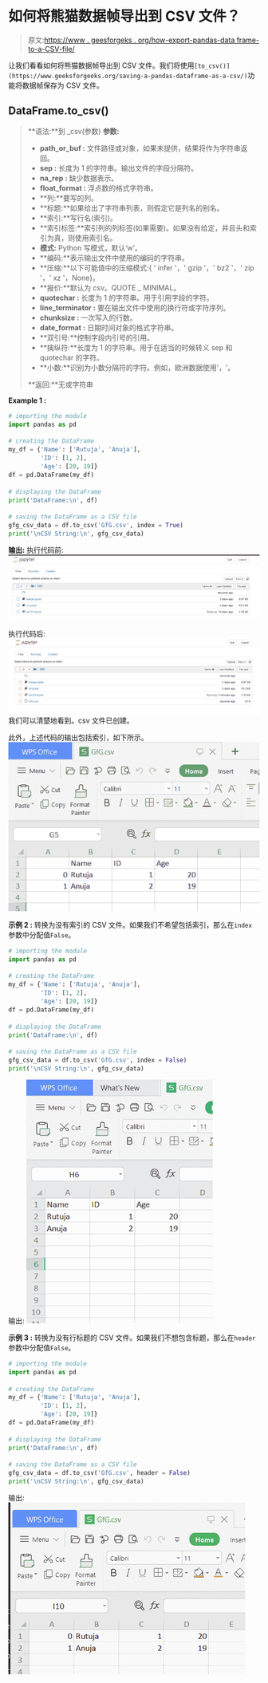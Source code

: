 # 如何将熊猫数据帧导出到 CSV 文件？

> 原文:[https://www . geesforgeks . org/how-export-pandas-data frame-to-a-CSV-file/](https://www.geeksforgeeks.org/how-to-export-pandas-dataframe-to-a-csv-file/)

让我们看看如何将熊猫数据帧导出到 CSV 文件。我们将使用`[to_csv()](https://www.geeksforgeeks.org/saving-a-pandas-dataframe-as-a-csv/)`功能将数据帧保存为 CSV 文件。

## DataFrame.to_csv()

> **语法:**到 _csv(参数)
> **参数:**
> 
> *   **path_or_buf :** 文件路径或对象，如果未提供，结果将作为字符串返回。
> *   **sep :** 长度为 1 的字符串。输出文件的字段分隔符。
> *   **na_rep :** 缺少数据表示。
> *   **float_format :** 浮点数的格式字符串。
> *   **列:**要写的列。
> *   **标题:**如果给出了字符串列表，则假定它是列名的别名。
> *   **索引:**写行名(索引)。
> *   **索引标签:**索引列的列标签(如果需要)。如果没有给定，并且头和索引为真，则使用索引名。
> *   **模式:** Python 写模式，默认‘w’。
> *   **编码:**表示输出文件中使用的编码的字符串。
> *   **压缩:**以下可能值中的压缩模式:{ ' infer '，' gzip '，' bz2 '，' zip '，' xz '，None}。
> *   **报价:**默认为 csv。QUOTE _ MINIMAL。
> *   **quotechar :** 长度为 1 的字符串。用于引用字段的字符。
> *   **line_terminator :** 要在输出文件中使用的换行符或字符序列。
> *   **chunksize :** 一次写入的行数。
> *   **date_format :** 日期时间对象的格式字符串。
> *   **双引号:**控制字段内引号的引用。
> *   **擒纵符:**长度为 1 的字符串。用于在适当的时候转义 sep 和 quotechar 的字符。
> *   **小数:**识别为小数分隔符的字符。例如，欧洲数据使用'，'。
> 
> **返回:**无或字符串

**Example 1 :**

```py
# importing the module
import pandas as pd

# creating the DataFrame
my_df = {'Name': ['Rutuja', 'Anuja'], 
         'ID': [1, 2], 
         'Age': [20, 19]}
df = pd.DataFrame(my_df)

# displaying the DataFrame
print('DataFrame:\n', df)

# saving the DataFrame as a CSV file
gfg_csv_data = df.to_csv('GfG.csv', index = True)
print('\nCSV String:\n', gfg_csv_data)
```

**输出:**
执行代码前:
![](img/fc3d9204a9ae4822facb37e94fc48ddb.png)

执行代码后:
![](img/7137a372d359eead3a6945f33ef5a0e1.png)
我们可以清楚地看到。csv 文件已创建。

此外，上述代码的输出包括索引，如下所示。
![](img/1dcfd9afef0ee30fbdde9ca2ddeaea31.png)

**示例 2 :** 转换为没有索引的 CSV 文件。如果我们不希望包括索引，那么在`index` 参数中分配值`False`。

```py
# importing the module
import pandas as pd

# creating the DataFrame
my_df = {'Name': ['Rutuja', 'Anuja'], 
         'ID': [1, 2], 
         'Age': [20, 19]}
df = pd.DataFrame(my_df)

# displaying the DataFrame
print('DataFrame:\n', df)

# saving the DataFrame as a CSV file
gfg_csv_data = df.to_csv('GfG.csv', index = False)
print('\nCSV String:\n', gfg_csv_data)
```

输出:
![](img/e6f872d192b91095e6e4a39efa48e274.png)

**示例 3 :** 转换为没有行标题的 CSV 文件。如果我们不想包含标题，那么在`header`参数中分配值`False`。

```py
# importing the module
import pandas as pd

# creating the DataFrame
my_df = {'Name': ['Rutuja', 'Anuja'], 
         'ID': [1, 2], 
         'Age': [20, 19]}
df = pd.DataFrame(my_df)

# displaying the DataFrame
print('DataFrame:\n', df)

# saving the DataFrame as a CSV file
gfg_csv_data = df.to_csv('GfG.csv', header = False)
print('\nCSV String:\n', gfg_csv_data)
```

输出:
![](img/80e25ef80d2dd7b193efb782626b86da.png)